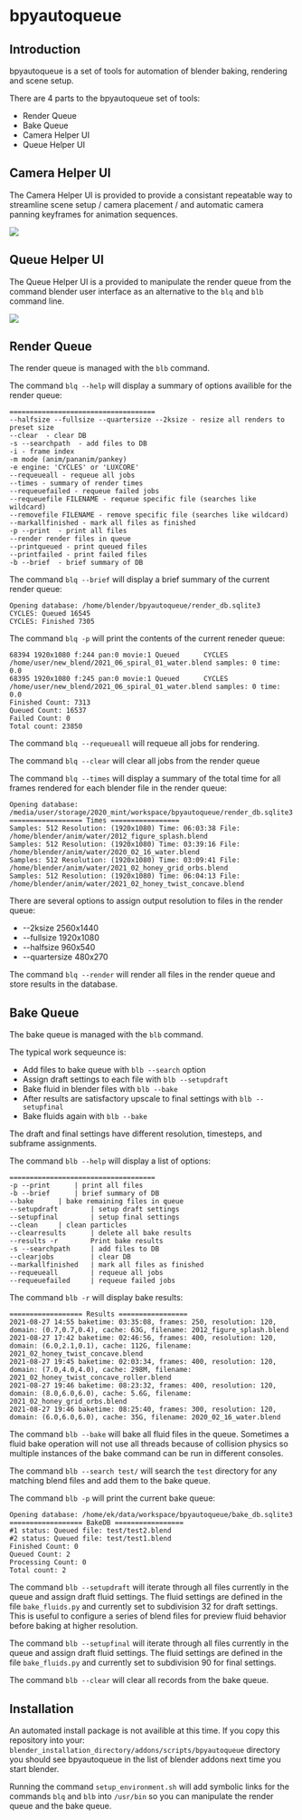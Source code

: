 # bpyautoqueue

## Introduction 
bpyautoqueue is a set of tools for automation of blender baking, rendering and scene setup.

There are 4 parts to the bpyautoqueue set of tools:
* Render Queue
* Bake Queue
* Camera Helper UI
* Queue Helper UI


## Camera Helper UI
The Camera Helper UI is provided to provide a consistant repeatable way to streamline scene setup / camera placement / and automatic camera panning keyframes for animation sequences. 

![](images/camera_helper.png)


## Queue Helper UI
The Queue Helper UI is a provided to manipulate the render queue from the command blender user interface as an alternative to the `blq` and `blb` command line.

![](images/queue_helper.png)

## Render Queue
The render queue is managed with the `blb` command. 

The command `blq --help` will display a summary of options availible for the render queue:
```
====================================
--halfsize --fullsize --quartersize --2ksize - resize all renders to preset size
--clear  - clear DB
-s --searchpath  - add files to DB
-i - frame index
-m mode (anim/pananim/pankey)
-e engine: 'CYCLES' or 'LUXCORE'
--requeueall - requeue all jobs
--times - summary of render times
--requeuefailed - requeue failed jobs
--requeuefile FILENAME - requeue specific file (searches like wildcard)
--removefile FILENAME - remove specific file (searches like wildcard)
--markallfinished - mark all files as finished
-p --print  - print all files
--render render files in queue
--printqueued - print queued files
--printfailed - print failed files
-b --brief  - brief summary of DB

```


The command `blq --brief` will display a brief summary of the current render queue:

```
Opening database: /home/blender/bpyautoqueue/render_db.sqlite3
CYCLES: Queued 16545
CYCLES: Finished 7305
```

The command `blq -p` will print the contents of the current reneder queue:
```
68394 1920x1080 f:244 pan:0 movie:1 Queued		CYCLES	/home/user/new_blend/2021_06_spiral_01_water.blend samples: 0 time: 0.0
68395 1920x1080 f:245 pan:0 movie:1 Queued		CYCLES	/home/user/new_blend/2021_06_spiral_01_water.blend samples: 0 time: 0.0
Finished Count: 7313
Queued Count: 16537
Failed Count: 0
Total count: 23850
```

The command `blq --requeueall` will requeue all jobs for rendering. 

The command `blq --clear` will clear all jobs from the render queue

The command `blq --times` will display a summary of the total time for all frames rendered for each blender file in the render queue:

```
Opening database: /media/user/storage/2020_mint/workspace/bpyautoqueue/render_db.sqlite3
================== Times =================
Samples: 512 Resolution: (1920x1080) Time: 06:03:38 File: /home/blender/anim/water/2012_figure_splash.blend
Samples: 512 Resolution: (1920x1080) Time: 03:39:16 File: /home/blender/anim/water/2020_02_16_water.blend
Samples: 512 Resolution: (1920x1080) Time: 03:09:41 File: /home/blender/anim/water/2021_02_honey_grid_orbs.blend
Samples: 512 Resolution: (1920x1080) Time: 06:04:13 File: /home/blender/anim/water/2021_02_honey_twist_concave.blend
```
There are several options to assign output resolution to files in the render queue:
* --2ksize 2560x1440
* --fullsize 1920x1080
* --halfsize 960x540
* --quartersize 480x270

The command `blq --render` will render all files in the render queue and store results in the database. 




## Bake Queue
The bake queue is managed with the `blb` command. 

The typical work sequeunce is:

* Add files to bake queue with `blb --search` option
* Assign draft settings to each file with `blb --setupdraft`
* Bake fluid in blender files with `blb --bake`
* After results are satisfactory upscale to final settings with `blb --setupfinal`
* Bake fluids again with `blb --bake`

The draft and final settings have different resolution, timesteps, and subframe assignments.

The command `blb --help` will display a list of options:
```
====================================
-p --print		| print all files
-b --brief		| brief summary of DB
--bake		| bake remaining files in queue
--setupdraft		| setup draft settings
--setupfinal		| setup final settings
--clean		| clean particles
--clearresults		| delete all bake results
--results -r		Print bake results
-s --searchpath		| add files to DB
--clearjobs			| clear DB
--markallfinished	| mark all files as finished
--requeueall		| requeue all jobs
--requeuefailed		| requeue failed jobs
```

The command `blb -r` will display bake results:

```
================== Results =================
2021-08-27 14:55 baketime: 03:35:08, frames: 250, resolution: 120, domain: (0.7,0.7,0.4), cache: 63G, filename: 2012_figure_splash.blend 
2021-08-27 17:42 baketime: 02:46:56, frames: 400, resolution: 120, domain: (6.0,2.1,0.1), cache: 112G, filename: 2021_02_honey_twist_concave.blend 
2021-08-27 19:45 baketime: 02:03:34, frames: 400, resolution: 120, domain: (7.0,4.0,4.0), cache: 298M, filename: 2021_02_honey_twist_concave_roller.blend 
2021-08-27 19:46 baketime: 08:23:32, frames: 400, resolution: 120, domain: (8.0,6.0,6.0), cache: 5.6G, filename: 2021_02_honey_grid_orbs.blend 
2021-08-27 19:46 baketime: 08:25:40, frames: 300, resolution: 120, domain: (6.0,6.0,6.0), cache: 35G, filename: 2020_02_16_water.blend 
```

The command `blb --bake` will bake all fluid files in the queue. Sometimes a fluid bake operation will not use all threads because of collision physics so multiple instances of the bake command can be run in different consoles.

The command `blb --search test/` will search the `test` directory for any matching blend files and add them to the bake queue.

The command `blb -p` will print the current bake queue:
```
Opening database: /home/ek/data/workspace/bpyautoqueue/bake_db.sqlite3
================== BakeDB =================
#1 status: Queued file: test/test2.blend
#2 status: Queued file: test/test1.blend
Finished Count: 0
Queued Count: 2
Processing Count: 0
Total count: 2
```

The command `blb --setupdraft` will iterate through all files currently in the queue and assign draft fluid settings. The fluid settings are defined in the file `bake_fluids.py` and currently set to subdivision 32 for draft settings. This is useful to configure a series of blend files for preview fluid behavior before baking at higher resolution. 

The command `blb --setupfinal` will iterate through all files currently in the queue and assign draft fluid settings. The fluid settings are defined in the file `bake_fluids.py` and currently set to subdivision 90 for final settings. 

The command `blb --clear` will clear all records from the bake queue. 

## Installation
An automated install package is not availible at this time. If you copy this repository into your:
`blender_installation_directory/addons/scripts/bpyautoqueue` directory you should see bpyautoqueue in the list of blender addons next time you start blender. 

Running the command `setup_environment.sh` will add symbolic links for the commands `blq` and `blb` into `/usr/bin` so you can manipulate the render queue and the bake queue.